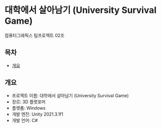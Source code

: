 # 대학에서 살아남기 (University Survival Game)
컴퓨터그래픽스 팀프로젝트 02조

## 목차
  - [개요](#개요) 
 
## 개요
- 프로젝트 이름: 대학에서 살아남기 (University Survival Game)
- 장르: 3D 플랫포머
- 플랫폼: Windows
- 개발 엔진: Unity 2021.3.1f1
- 개발 언어: C#
